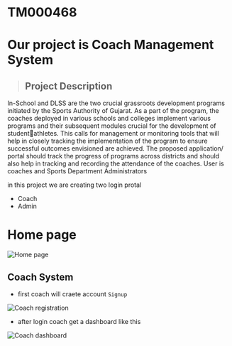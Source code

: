 # TM000468 

# Our project is Coach Management System

> ## Project Description

   In-School and DLSS are the two crucial grassroots development programs initiated by the Sports Authority of Gujarat. As a part of the program, the coaches deployed in various schools and colleges implement various programs and their subsequent modules crucial for the development of studentathletes. This calls for management or monitoring tools that will help in closely tracking the implementation of the program to ensure successful outcomes envisioned are achieved. The proposed application/ portal should track the progress of programs across districts and should also help in tracking and recording the attendance of the coaches.
   User is coaches and Sports Department Administrators

   in this project we are creating two login protal 
   * Coach
   * Admin

# Home page

  ![Home page](https://github.com/Atveek/TM000468/assets/115652544/d9542f94-5a1d-4b61-8c19-c87a202fa08b)
  
 ## Coach System

   - first coach will craete account `Signup`

  ![Coach registration](https://github.com/Atveek/TM000468/assets/115652544/4c5e7ab3-b75a-401c-a554-06f3e28db654)

   - after login coach get a dashboard like this 

   ![Coach dashboard](https://github.com/Atveek/TM000468/assets/115652544/b749ad5c-9796-49ea-a2b7-45f6e25d3ab3)

 
